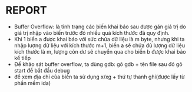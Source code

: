 # REPORT

- Buffer Overflow: là tình trạng các biến khai báo sau được gán giá trị do giá trị nhập vào biến trước đó nhiều quá kích thước đã quy định. 
- Khi 1 biến a được khai báo với sức chứa dữ liệu là m byte, nhưng khi ta nhập lượng dữ liệu với kích thước m+1, biến a sẽ chứa đủ lượng dữ liệu kích thước là m, lượng còn dư sẽ chuyển qua cho biến b được khai báo kế tiếp 
- Để khảo sát buffer overflow, ta dùng gdb: gõ gdb + tên file sau đó gõ start để bắt đầu debug
- để xem địa chỉ của biến ta sử dụng x/xg + thứ tự thanh ghi(được lấy từ phần mềm ida)
